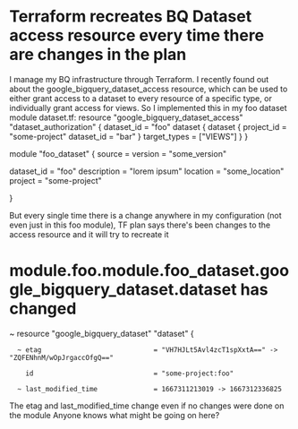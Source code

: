 
# Terraform recreates BQ Dataset access resource every time there are changes in the plan

I manage my BQ infrastructure through Terraform.
I recently found out about the google_bigquery_dataset_access resource, which can be used to either grant access to a dataset to every resource of a specific type, or individually grant access for views.
So I implemented this in my foo dataset module
dataset.tf:
resource "google_bigquery_dataset_access" "dataset_authorization" {
  dataset_id = "foo"
  dataset {
    dataset {
      project_id = "some-project"
      dataset_id = "bar"
    }
    target_types = ["VIEWS"]
  }
}

module "foo_dataset" {
  source  = <path to google provider google_bigquery_dataset>
  version = "some_version"

  dataset_id  = "foo"
  description = "lorem ipsum"
  location    = "some_location"
  project     = "some-project"

}

But every single time there is a change anywhere in my configuration (not even just in this foo module), TF plan says there's been changes to the access resource and it will try to recreate it
# module.foo.module.foo_dataset.google_bigquery_dataset.dataset has changed

  ~ resource "google_bigquery_dataset" "dataset" {

      ~ etag                            = "VH7HJLt5Avl4zcT1spXxtA==" -> "ZQFENhnM/wOpJrgaccOfgQ=="

        id                              = "some-project:foo"

      ~ last_modified_time              = 1667311213019 -> 1667312336825

The etag and last_modified_time change even if no changes were done on the module
Anyone knows what might be going on here?

        